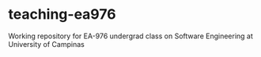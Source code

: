 teaching-ea976
==============

Working repository for EA-976 undergrad class on Software Engineering at University of Campinas
